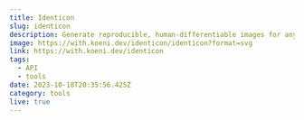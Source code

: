 ```yaml
---
title: Identicon
slug: identicon
description: Generate reproducible, human-differentiable images for any value.
image: https://with.koeni.dev/identicon/identicon?format=svg
link: https://with.koeni.dev/identicon
tags:
  - API
  - tools
date: 2023-10-18T20:35:56.425Z
category: tools
live: true
---
```

